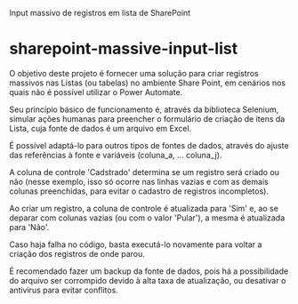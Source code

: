 Input massivo de registros em lista de SharePoint
# sharepoint-massive-input-list

O objetivo deste projeto é fornecer uma solução para criar registros massivos nas Listas (ou tabelas) no ambiente Share Point, em cenários nos quais não é possível utilizar o Power Automate.

Seu princípio básico de funcionamento é, através da biblioteca Selenium, simular ações humanas para preencher o formulário de criação de itens da Lista, cuja fonte de dados é um arquivo em Excel.

É possível adaptá-lo para outros tipos de fontes de dados, através do ajuste das referências à fonte e variáveis (coluna_a, ... coluna_j).

A coluna de controle 'Cadstrado' determina se um registro será criado ou não (nesse exemplo, isso só ocorre nas linhas vazias e com as demais colunas preenchidas, para evitar o cadastro de registros incompletos).

Ao criar um registro, a coluna de controle é atualizada para 'Sim' e, ao se deparar com colunas vazias (ou com o valor 'Pular'), a mesma é atualizada para 'Não'.

Caso haja falha no código, basta executá-lo novamente para voltar a criação dos registros de onde parou.

É recomendado fazer um backup da fonte de dados, pois há a possibilidade do arquivo ser corrompido devido à alta taxa de atualização, ou desativar o antivirus para evitar conflitos.
